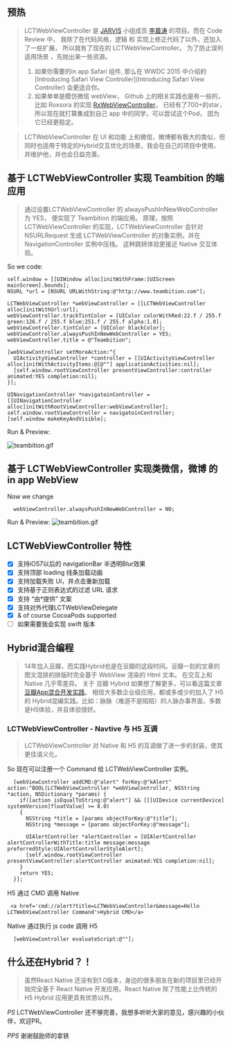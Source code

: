 ## 预热
> LCTWebViewController 是 [JARVIS](www.jarvis.studio) 小组成员 [李晨涛](https://github.com/lllcccttt) 的项目。而在 Code Review 中， 我除了在代码风格，逻辑 和 实现上修正代码了以外，还加入了一些扩展， 所以就有了现在的 LCTWebViewController。
> 为了防止误判适用场景  ，先抛出来一些资源。
> 1. 如果你需要的in app Safari 组件, 那么在 WWDC 2015 中介绍的 [Introducing Safari View Controller](Introducing Safari View Controller) 会更适合你。
> 2. 如果单单是模仿微信 webView， Github 上的相关实践也是有一些的， 比如 Roxsora 的实现 [RxWebViewController](https://github.com/Roxasora/RxWebViewController)， 已经有了700+的star， 所以现在就打算集成到自己 app 中的同学，可以尝试这个Pod， 因为它已经更稳定。

> LCTWebViewController 在 UI 和功能 上和微信，微博都有极大的类似，但同时也适用于特定的Hybrid交互优化的场景，我会在自己的项目中使用，并维护他，并也会日益完善。

## 基于 LCTWebViewController 实现 Teambition 的端应用

> 通过设置LCTWebViewController 的 alwaysPushInNewWebController 为 YES， 便实现了 Teambition 的端应用。
> 原理，按照 LCTWebViewController 的实现，LCTWebViewController 会针对 NSURLRequest 生成 LCTWebViewController 的对象实例，并在 NavigationController 实例中压栈。
> 这种跳转体验更接近 Native 交互体验。

So we code:

```
self.window = [[UIWindow alloc]initWithFrame:[UIScreen mainScreen].bounds];
NSURL *url = [NSURL URLWithString:@"http://www.teambition.com"];

LCTWebViewController *webViewController = [[LCTWebViewController alloc]initWithUrl:url];
webViewController.trackTintColor = [UIColor colorWithRed:22.f / 255.f green:126.f / 255.f blue:251.f / 255.f alpha:1.0];
webViewController.tintColor = [UIColor blackColor];
webViewController.alwaysPushInNewWebController = YES;
webViewController.title = @"Teambition";

[webViewController setMoreAction:^{
  UIActivityViewController *controller = [[UIActivityViewController alloc]initWithActivityItems:@[@""] applicationActivities:nil];
  [self.window.rootViewController presentViewController:controller animated:YES completion:nil];
}];

UINavigationController *navigatoinController = [[UINavigationController alloc]initWithRootViewController:webViewController];
self.window.rootViewController = navigatoinController;
[self.window makeKeyAndVisible];

```
Run & Preview:

![teambition.gif](http://upload-images.jianshu.io/upload_images/1693266-0ee9cf64206c29d9.gif?imageMogr2/auto-orient/strip)

## 基于 LCTWebViewController 实现类微信，微博 的 in app WebView

Now we change

```
  webViewController.alwaysPushInNewWebController = NO;

```

Run & Preview:
![teambition.gif](http://upload-images.jianshu.io/upload_images/1693266-871aa684aaa307c0.gif?imageMogr2/auto-orient/strip)

## LCTWebViewController 特性 

- [x]  支持iOS7以后的 navigationBar 半透明Blur效果
- [x]  支持顶部 loading 线条加载动画
- [x]  支持加载失败 UI，并点击重新加载
- [x]  支持基于正则表达式的过滤 URL 请求
- [x]  支持 “由*提供” 文案
- [x]  支持对外代理LCTWebViewDelegate
- [x]  & of course CocoaPods supported
- [ ]  如果需要我会实现 swift 版本

## Hybrid混合编程
> 14年加入豆瓣，而实践Hybrid也是在豆瓣的这段时间。豆瓣一刻的文章的图文混排的排版时完全基于 WebView 渲染的 Html 文本。 
> 在交互上和 Native 几乎零差异。 关于 豆瓣 Hybrid 如果想了解更多，可以看这篇文章[豆瓣App混合开发实践](https://mp.weixin.qq.com/s?__biz=MzA3ODg4MDk0Ng==&mid=403327635&idx=1&sn=e95eaa8f25c206385bc6451af92829ef&scene=1&srcid=0429A5QsBR9LnQSZV3RDIK4f&key=b28b03434249256b43b2addb830aede2399572defede72ffdf04a2dfe70c46c06ceb644417dd69621139d0c0b550774e&ascene=0&uin=MTMzODgyNTU%3D&devicetype=iMac+MacBookPro10%2C1+OSX+OSX+10.11+build(15A282b)&version=11000004&pass_ticket=b4Zi7PT2WeFPAirl4bjfYh2PH6mbFE3sSaGoCehULAo%3D)。
> 相信大多数企业级应用，都或多或少的加入了 H5 的 Hybrid混编实践。比如：脉脉（难道不是陌陌）的人脉办事界面，多数是H5体验，并且体验很好。

### LCTWebViewController - Navtive 与 H5 互调
> LCTWebViewController 对 Native 和 H5 的互调做了进一步的封装，使其更佳语义化。

So 现在可以注册一个 Command 给 LCTWebViewController 实例。


```
  [webViewController addCMD:@"alert" forKey:@"kAlert" action:^BOOL(LCTWebViewController *webViewController, NSString *action, NSDictionary *params) {
    if([action isEqualToString:@"alert"] && [[[UIDevice currentDevice] systemVersion]floatValue] >= 8.0)
    {
      NSString *title = [params objectForKey:@"title"];
      NSString *message = [params objectForKey:@"message"];
      
      UIAlertController *alertController = [UIAlertController alertControllerWithTitle:title message:message preferredStyle:UIAlertControllerStyleAlert];
      [self.window.rootViewController presentViewController:alertController animated:YES completion:nil];
    }
    return YES;
  }];
```

H5 通过 CMD 调用 Native 

```
 <a href='cmd://alert?title=LCTWebViewController&message=Hello LCTWebViewController Command'>Hybrid CMD</a>
```

Native 通过执行 js code 调用 H5 

```
  [webViewController evaluateScript:@""];
```

## 什么还在Hybrid？！

>  虽然React Native 还没有到1.0版本，身边的很多朋友在新的项目里已经开始完全基于 React Native 开发应用。React Native 除了性能上比传统的 H5 Hybrid 应用更具有优势以外。

*PS* LCTWebViewController 还不够完善，我想多听听大家的意见，感兴趣的小伙伴，欢迎PR。

*PPS* 谢谢鼓励师的拿铁
